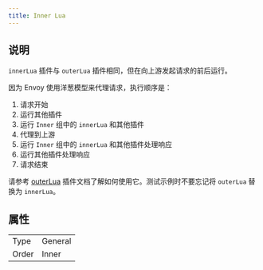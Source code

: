 ```yaml
---
title: Inner Lua
---
```


## 说明

`innerLua` 插件与 `outerLua` 插件相同，但在向上游发起请求的前后运行。

因为 Envoy 使用洋葱模型来代理请求，执行顺序是：

1. 请求开始
2. 运行其他插件
3. 运行 `Inner` 组中的 `innerLua` 和其他插件
4. 代理到上游
5. 运行 `Inner` 组中的 `innerLua` 和其他插件处理响应
6. 运行其他插件处理响应
7. 请求结束

请参考 [outerLua](../outer_lua) 插件文档了解如何使用它。测试示例时不要忘记将 `outerLua` 替换为 `innerLua`。

## 属性

|       |         |
|-------|---------|
| Type  | General |
| Order | Inner   |
